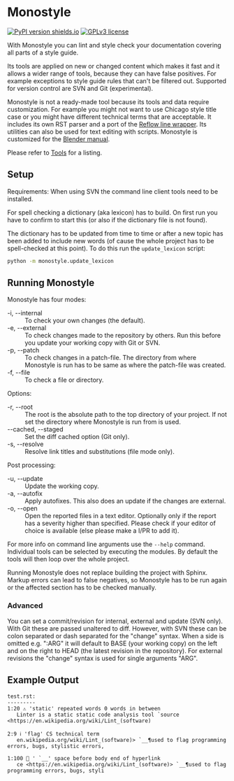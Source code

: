 
# Monostyle

[![PyPI version shields.io](https://img.shields.io/pypi/v/monostyle.svg)](https://pypi.python.org/pypi/monostyle/)
[![GPLv3 license](https://img.shields.io/badge/License-GPLv3-blue.svg)](https://github.com/tobiasHeinke/monostyle/blob/master/LICENSE)

With Monostyle you can lint and style check your documentation covering all parts of a style guide.

Its tools are applied on new or changed content
which makes it fast and it allows a wider range of tools,
because they can have false positives. 
For example exceptions to style guide rules that can't be filtered out.
Supported for version control are SVN and Git (experimental).

Monostyle is not a ready-made tool because its tools and data require customization.
For example you might not want to use Chicago style title case or
you might have different technical terms that are acceptable.
It includes its own RST parser and a port of the [Reflow line wrapper](https://metacpan.org/pod/Text::Reflow).
Its utilities can also be used for text editing with scripts.
Monostyle is customized for the [Blender manual](https://developer.blender.org/project/profile/53/).

Please refer to [Tools](/docs/tools.md) for a listing.


## Setup

Requirements: When using SVN the command line client tools need to be installed.

For spell checking a dictionary (aka lexicon) has to build.
On first run you have to confirm to start this (or also if the dictionary file is not found).

The dictionary has to be updated from time to time or after a new topic has been added
to include new words (of cause the whole project has to be spell-checked at this point).
To do this run the `update_lexicon` script:
```sh
python -m monostyle.update_lexicon
```

## Running Monostyle

Monostyle has four modes:

<dl>
   <dt>-i, --internal</dt>
   <dd>To check your own changes (the default).</dd>
   <dt>-e, --external</dt>
   <dd>
      To check changes made to the repository by others.
      Run this before you update your working copy with Git or SVN.
   </dd>
   <dt>-p, --patch</dt>
   <dd>To check changes in a patch-file.
      The directory from where Monostyle is run has to be same as
      where the patch-file was created.
   </dd>
   <dt>-f, --file</dt>
   <dd>To check a file or directory.</dd>
</dl>

Options:

<dl>
   <dt>-r, --root</dt>
   <dd>
      The root is the absolute path to the top directory of your project.
      If not set the directory where Monostyle is run from is used.
   </dd>
   <dt>--cached, --staged</dt>
   <dd>Set the diff cached option (Git only).</dd>
   <dt>-s, --resolve</dt>
   <dd>Resolve link titles and substitutions (file mode only).</dd>
</dl>

Post processing:

<dl>
   <dt>-u, --update</dt>
   <dd>Update the working copy.</dd>
   <dt>-a, --autofix </dt>
   <dd>Apply autofixes. This also does an update if the changes are external.</dd>
   <dt>-o, --open</dt>
   <dd>Open the reported files in a text editor.
      Optionally only if the report has a severity higher than specified.
      Please check if your editor of choice is available (else please make a I/PR to add it).
   </dd>
</dl>

For more info on command line arguments use the `--help` command.
Individual tools can be selected by executing the modules.
By default the tools will then loop over the whole project.

Running Monostyle does not replace building the project with Sphinx.
Markup errors can lead to false negatives, so Monostyle has to be run again or
the affected section has to be checked manually.


### Advanced

You can set a commit/revision for internal, external and update (SVN only).
With Git these are passed unaltered to diff.
However, with SVN these can be colon separated or dash separated for the "change" syntax.
When a side is omitted e.g. ":ARG" it will default to BASE (your working copy) on the left and
on the right to HEAD (the latest revision in the repository).
For external revisions the "change" syntax is used for single arguments "ARG".


## Example Output

```
test.rst:
---------
1:20 ⚠️ 'static' repeated words 0 words in between
   Linter is a static static code analysis tool `source <https://en.wikipedia.org/wiki/Lint_(software)

2:9 ℹ️ 'flag' CS technical term
   en.wikipedia.org/wiki/Lint_(software)> `__¶used to flag programming errors, bugs, stylistic errors,

1:100 🛑 ' `__' space before body end of hyperlink
   ce <https://en.wikipedia.org/wiki/Lint_(software)> `__¶used to flag programming errors, bugs, styli
```

